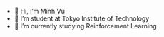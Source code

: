 - 👋 Hi, I’m Minh Vu
- 👀 I’m student at Tokyo Institute of Technology
- 🌱 I’m currently studying Reinforcement Learning


<!---
minhearn/minhearn is a ✨ special ✨ repository because its `README.md` (this file) appears on your GitHub profile.
You can click the Preview link to take a look at your changes.
--->
